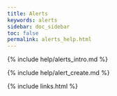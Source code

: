 ```yaml
---
title: Alerts
keywords: alerts
sidebar: doc_sidebar
toc: false
permalink: alerts_help.html
---
```

{% include help/alerts_intro.md %}

{% include help/alert_create.md %}

{% include links.html %}
